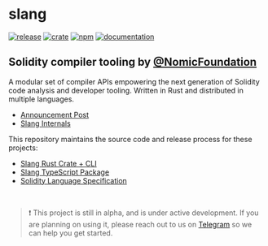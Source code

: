 # slang

<!-- _PRODUCT_README_ (keep in sync) -->

[![release](https://img.shields.io/github/v/tag/NomicFoundation/slang?label=GitHub%20Release&logo=github&sort=semver&logoColor=white)](https://github.com/NomicFoundation/slang/releases)
[![crate](https://img.shields.io/crates/v/slang_solidity?label=Rust%20Crate&logo=rust&logoColor=white)](https://crates.io/crates/slang_solidity)
[![npm](https://img.shields.io/npm/v/@nomicfoundation/slang?label=NPM%20Package&logo=npm&logoColor=white)](https://www.npmjs.com/package/@nomicfoundation/slang)
[![documentation](https://img.shields.io/github/deployments/NomicFoundation/slang/github-pages?label=Documentation&logo=gitbook&logoColor=white)](https://nomicfoundation.github.io/slang)

## Solidity compiler tooling by [@NomicFoundation](https://github.com/NomicFoundation)

A modular set of compiler APIs empowering the next generation of Solidity code analysis and developer tooling.
Written in Rust and distributed in multiple languages.

-   [Announcement Post](https://medium.com/nomic-foundation-blog/slang-rethnet-2ad465fd7880)
-   [Slang Internals](https://nomicfoundation.github.io/slang/internals/)

This repository maintains the source code and release process for these projects:

-   [Slang Rust Crate + CLI](https://nomicfoundation.github.io/slang/user-guide/rust-crate/)
-   [Slang TypeScript Package](https://nomicfoundation.github.io/slang/user-guide/npm-package/)
-   [Solidity Language Specification](https://nomicfoundation.github.io/slang/solidity-specification/)

<br/>

> ❗ This project is still in alpha, and is under active development.
> If you are planning on using it, please reach out to us on [Telegram](https://t.me/+pxApdT-Ssn5hMTFh) so we can help you get started.
